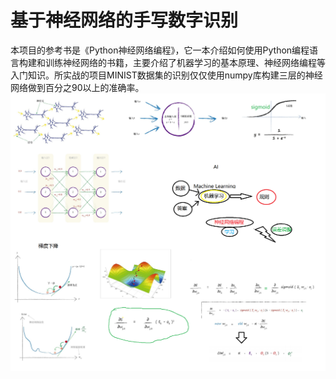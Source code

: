# 基于神经网络的手写数字识别

本项目的参考书是《Python神经网络编程》，它一本介绍如何使用Python编程语言构建和训练神经网络的书籍，主要介绍了机器学习的基本原理、神经网络编程等入门知识。所实战的项目MINIST数据集的识别仅仅使用numpy库构建三层的神经网络做到百分之90以上的准确率。
![参考书的读书笔记](/py神经网络编程读书总结.png)